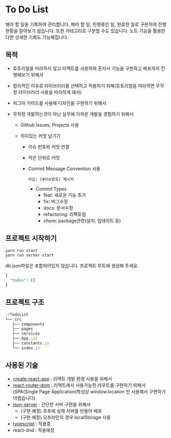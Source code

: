 # To Do List

해야 할 일을 기록하여 관리합니다. 해야 할 일, 진행중인 일, 완료한 일로 구분하여 진행 현황을 알아보기 쉽습니다. 또한 카테고리로 구분할 수도 있습니다. 노트 기능을 활용한다면 상세한 기록도 가능해집니다.

## 목적

- 튜토리얼을 따라하지 않고 리액트를 사용하여 혼자서 기능을 구현하고 배포까지 진행해보기 위해서
- 합리적인 이유로 라이브러리를 선택하고 적용하기 위해(튜토리얼을 따라하면 무작정 라이브러리 사용을 따라하게 돼서)
- 피그마 가이드를 사용해 디자인을 구현하기 위해서
- 무작정 개발하는것이 아닌 실무에 가까운 개발을 경험하기 위해서

  - Github Issues, Projects 사용
  - 의미있는 커밋 남기기

    - 이슈 번호와 커밋 연결
    - 작은 단위로 커밋
    - Commit Message Convention 사용

      ```
      타입: [#이슈번호] 메시지
      ```

      - Commit Types
        - feat: 새로운 기능 추가
        - fix: 버그수정
        - docs: 문서수정
        - refactoring: 리팩토링
        - chore: package관련(설치, 업데이트 등)

## 프로젝트 시작하기

```jsx
yarn run start
yarn run server-start
```

db.json파일은 포함되어있지 않습니다. 프로젝트 루트에 생성해 주세요.

```jsx
{
  "todos": []
}
```

## 프로젝트 구조

```jsx
./TodoList
└── src
   ├── components
   ├── pages
   ├── services
   ├── App.jsx
   ├── constants.js
   └── index.js
```

## 사용된 기술

- [create-react-app](https://create-react-app.dev/) : 리액트 개발 환경 사용을 위해서
- [react-router-dom](https://reactrouter.com/web/guides/quick-start) : 리액트에서 사용가능한 라우트를 구현하기 위해서 (SPA(Single Page Application)특성상 window.location 만 사용해서 구현하기 어렵습니다)
- [json-server](https://github.com/typicode/json-server) : 간단한 서버 구현을 위해서
  - (구현 예정) 추후에 실제 서버를 만들어 배포
  - (구현 예정) 오프라인의 경우 localStorage 사용
- [typescript](https://www.typescriptlang.org/) : 적용중
- react-dnd : 적용예정
